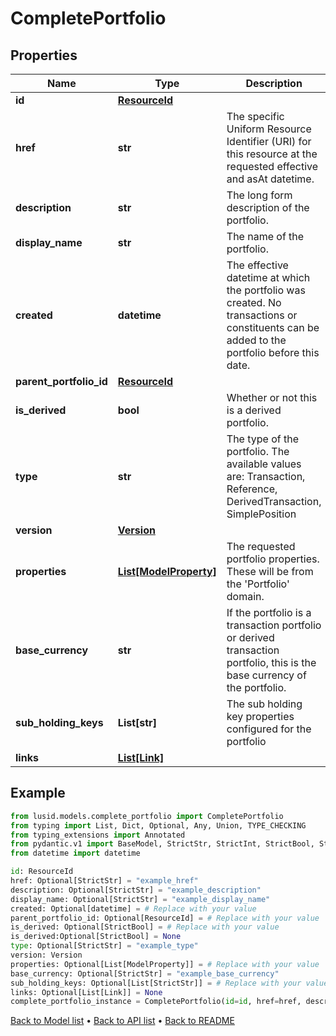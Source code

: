 # CompletePortfolio

## Properties
Name | Type | Description | Notes
------------ | ------------- | ------------- | -------------
**id** | [**ResourceId**](ResourceId.md) |  | 
**href** | **str** | The specific Uniform Resource Identifier (URI) for this resource at the requested effective and asAt datetime. | [optional] 
**description** | **str** | The long form description of the portfolio. | [optional] 
**display_name** | **str** | The name of the portfolio. | [optional] 
**created** | **datetime** | The effective datetime at which the portfolio was created. No transactions or constituents can be added to the portfolio before this date. | [optional] 
**parent_portfolio_id** | [**ResourceId**](ResourceId.md) |  | [optional] 
**is_derived** | **bool** | Whether or not this is a derived portfolio. | [optional] [readonly] 
**type** | **str** | The type of the portfolio. The available values are: Transaction, Reference, DerivedTransaction, SimplePosition | [optional] 
**version** | [**Version**](Version.md) |  | 
**properties** | [**List[ModelProperty]**](ModelProperty.md) | The requested portfolio properties. These will be from the &#39;Portfolio&#39; domain. | [optional] 
**base_currency** | **str** | If the portfolio is a transaction portfolio or derived transaction portfolio, this is the base currency of the portfolio. | [optional] 
**sub_holding_keys** | **List[str]** | The sub holding key properties configured for the portfolio | [optional] 
**links** | [**List[Link]**](Link.md) |  | [optional] 
## Example

```python
from lusid.models.complete_portfolio import CompletePortfolio
from typing import List, Dict, Optional, Any, Union, TYPE_CHECKING
from typing_extensions import Annotated
from pydantic.v1 import BaseModel, StrictStr, StrictInt, StrictBool, StrictFloat, StrictBytes, Field, validator, ValidationError, conlist, constr
from datetime import datetime

id: ResourceId
href: Optional[StrictStr] = "example_href"
description: Optional[StrictStr] = "example_description"
display_name: Optional[StrictStr] = "example_display_name"
created: Optional[datetime] = # Replace with your value
parent_portfolio_id: Optional[ResourceId] = # Replace with your value
is_derived: Optional[StrictBool] = # Replace with your value
is_derived:Optional[StrictBool] = None
type: Optional[StrictStr] = "example_type"
version: Version
properties: Optional[List[ModelProperty]] = # Replace with your value
base_currency: Optional[StrictStr] = "example_base_currency"
sub_holding_keys: Optional[List[StrictStr]] = # Replace with your value
links: Optional[List[Link]] = None
complete_portfolio_instance = CompletePortfolio(id=id, href=href, description=description, display_name=display_name, created=created, parent_portfolio_id=parent_portfolio_id, is_derived=is_derived, type=type, version=version, properties=properties, base_currency=base_currency, sub_holding_keys=sub_holding_keys, links=links)

```

[Back to Model list](../README.md#documentation-for-models) &#8226; [Back to API list](../README.md#documentation-for-api-endpoints) &#8226; [Back to README](../README.md)

